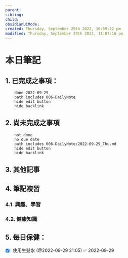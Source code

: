 ```yaml
---
parent: 
sibling: 
child: 
obsidianUIMode: 
created: Thursday, September 29th 2022, 10:59:22 pm
modified: Thursday, September 29th 2022, 11:07:16 pm
---
```


# 本日筆記

## 1. 已完成之事項：
```tasks
	done 2022-09-29
	path includes 006-DailyNote
	hide edit button 
	hide backlink
```

## 2. 尚未完成之事項
```tasks
	not done
	no due date
	path includes 006-DailyNote/2022-09-29_Thu.md
	hide edit button 
	hide backlink
```

## 3. 其他記事

## 4. 筆記複習
### 4.1. 興趣、學習

### 4.2. 健康知識

## 5. 每日保健：
- [x] 使用生髮水 (@2022-09-29 21:05) ✅ 2022-09-29


